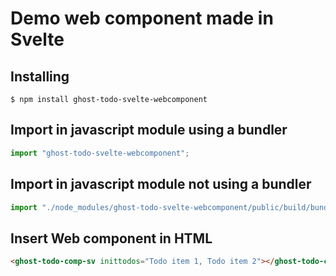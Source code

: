 # Demo web component made in Svelte

## Installing

```console
$ npm install ghost-todo-svelte-webcomponent
```

## Import in javascript module using a bundler

```javascript
import "ghost-todo-svelte-webcomponent";
```

## Import in javascript module not using a bundler

```javascript
import "./node_modules/ghost-todo-svelte-webcomponent/public/build/bundle.js";
```

## Insert Web component in HTML

```html
<ghost-todo-comp-sv inittodos="Todo item 1, Todo item 2"></ghost-todo-comp-sv>
```
